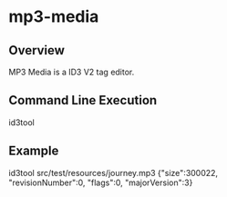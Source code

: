 # mp3-media

## Overview

MP3 Media is a ID3 V2 tag editor.

## Command Line Execution

id3tool <path to a mp3 file>

## Example

id3tool src/test/resources/journey.mp3
{"size":300022, "revisionNumber":0, "flags":0, "majorVersion":3}

